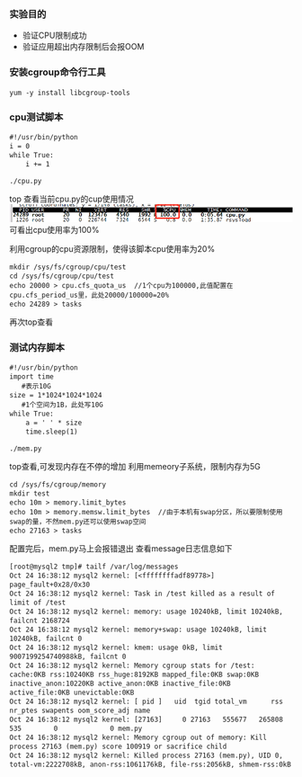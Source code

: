 ### 实验目的
- 验证CPU限制成功
- 验证应用超出内存限制后会报OOM

### 安装cgroup命令行工具
	yum -y install libcgroup-tools

### cpu测试脚本
```
#!/usr/bin/python
i = 0
while True:
    i += 1
```

```
./cpu.py
```
top 查看当前cpu.py的cup使用情况
![](https://github.com/salarst/note/blob/master/img/cpu_usage.png)
可看出cpu使用率为100%

利用cgroup的cpu资源限制，使得该脚本cpu使用率为20%
```
mkdir /sys/fs/cgroup/cpu/test
cd /sys/fs/cgroup/cpu/test
echo 20000 > cpu.cfs_quota_us  //1个cpu为100000,此值配置在cpu.cfs_period_us里，此处20000/100000=20%
echo 24289 > tasks
```
再次top查看

### 测试内存脚本
```
#!/usr/bin/python
import time
   #表示10G
size = 1*1024*1024*1024 
   #1个空间为1B，此处写10G
while True:
    a = ' ' * size
    time.sleep(1)
```
```
./mem.py
```
top查看,可发现内存在不停的增加
利用memeory子系统，限制内存为5G
```
cd /sys/fs/cgroup/memory
mkdir test
echo 10m > memory.limit_bytes
echo 10m > memory.memsw.limit_bytes  //由于本机有swap分区，所以要限制使用swap的量，不然mem.py还可以使用swap空间
echo 27163 > tasks
```
配置完后，mem.py马上会报错退出
查看message日志信息如下
```
[root@mysql2 tmp]# tailf /var/log/messages
Oct 24 16:38:12 mysql2 kernel: [<ffffffffadf89778>] page_fault+0x28/0x30
Oct 24 16:38:12 mysql2 kernel: Task in /test killed as a result of limit of /test
Oct 24 16:38:12 mysql2 kernel: memory: usage 10240kB, limit 10240kB, failcnt 2168724
Oct 24 16:38:12 mysql2 kernel: memory+swap: usage 10240kB, limit 10240kB, failcnt 0
Oct 24 16:38:12 mysql2 kernel: kmem: usage 0kB, limit 9007199254740988kB, failcnt 0
Oct 24 16:38:12 mysql2 kernel: Memory cgroup stats for /test: cache:0KB rss:10240KB rss_huge:8192KB mapped_file:0KB swap:0KB inactive_anon:10220KB active_anon:0KB inactive_file:0KB active_file:0KB unevictable:0KB
Oct 24 16:38:12 mysql2 kernel: [ pid ]   uid  tgid total_vm      rss nr_ptes swapents oom_score_adj name
Oct 24 16:38:12 mysql2 kernel: [27163]     0 27163   555677   265808     535        0             0 mem.py
Oct 24 16:38:12 mysql2 kernel: Memory cgroup out of memory: Kill process 27163 (mem.py) score 100919 or sacrifice child
Oct 24 16:38:12 mysql2 kernel: Killed process 27163 (mem.py), UID 0, total-vm:2222708kB, anon-rss:1061176kB, file-rss:2056kB, shmem-rss:0kB
```
